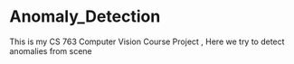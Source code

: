 # Anomaly_Detection
This is my CS 763 Computer Vision Course Project , Here we try to detect anomalies from scene
